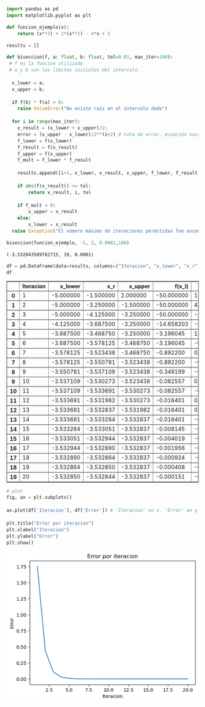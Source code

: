 ```python
import pandas as pd
import matplotlib.pyplot as plt
```


```python
def funcion_ejemplo(x):
    return (x**3) + 2*(x**2) - 4*x + 5
```


```python
results = []

```


```python
def biseccion(f, a: float, b: float, tol=0.01, max_iter=100):
 # f es la funcion utilizada
 # a y b son los límites iniciales del intervalo.

  x_lower = a;
  x_upper = b;

  if f(b) * f(a) > 0:
    raise ValueError("No existe raíz en el intervalo dado")

  for i in range(max_iter):
    x_result = (x_lower + x_upper)/2;
    error = (x_upper - x_lower)/2**(i+2) # Cota de error, ecuación sacada de internet y adaptada al algoritmo
    f_lower = f(x_lower)
    f_result = f(x_result)
    f_upper = f(x_upper)
    f_mult = f_lower * f_result

    results.append([i+1, x_lower, x_result, x_upper, f_lower, f_result, f_upper, f_mult, error])

    if abs(f(x_result)) <= tol:
        return x_result, i, tol

    if f_mult < 0:
        x_upper = x_result
    else:
        x_lower = x_result
  raise Exception("El número máximo de iteraciones permitidas fue excedido")


```


```python
biseccion(funcion_ejemplo, -5, 2, 0.0001,100)
```




    (-3.532843589782715, 19, 0.0001)




```python
df = pd.DataFrame(data=results, columns=["Iteracion", "x_lower", "x_r", "x_upper", "f(x_l)", "f(x_r)", "f(x_u)", "f(x_l)*f(x_r)", "Error"])
df
```




<div>
<style scoped>
    .dataframe tbody tr th:only-of-type {
        vertical-align: middle;
    }

    .dataframe tbody tr th {
        vertical-align: top;
    }

    .dataframe thead th {
        text-align: right;
    }
</style>
<table border="1" class="dataframe">
  <thead>
    <tr style="text-align: right;">
      <th></th>
      <th>Iteracion</th>
      <th>x_lower</th>
      <th>x_r</th>
      <th>x_upper</th>
      <th>f(x_l)</th>
      <th>f(x_r)</th>
      <th>f(x_u)</th>
      <th>f(x_l)*f(x_r)</th>
      <th>Error</th>
    </tr>
  </thead>
  <tbody>
    <tr>
      <th>0</th>
      <td>1</td>
      <td>-5.000000</td>
      <td>-1.500000</td>
      <td>2.000000</td>
      <td>-50.000000</td>
      <td>12.125000</td>
      <td>13.000000</td>
      <td>-6.062500e+02</td>
      <td>1.750000e+00</td>
    </tr>
    <tr>
      <th>1</th>
      <td>2</td>
      <td>-5.000000</td>
      <td>-3.250000</td>
      <td>-1.500000</td>
      <td>-50.000000</td>
      <td>4.796875</td>
      <td>12.125000</td>
      <td>-2.398438e+02</td>
      <td>4.375000e-01</td>
    </tr>
    <tr>
      <th>2</th>
      <td>3</td>
      <td>-5.000000</td>
      <td>-4.125000</td>
      <td>-3.250000</td>
      <td>-50.000000</td>
      <td>-14.658203</td>
      <td>4.796875</td>
      <td>7.329102e+02</td>
      <td>1.093750e-01</td>
    </tr>
    <tr>
      <th>3</th>
      <td>4</td>
      <td>-4.125000</td>
      <td>-3.687500</td>
      <td>-3.250000</td>
      <td>-14.658203</td>
      <td>-3.196045</td>
      <td>4.796875</td>
      <td>4.684828e+01</td>
      <td>2.734375e-02</td>
    </tr>
    <tr>
      <th>4</th>
      <td>5</td>
      <td>-3.687500</td>
      <td>-3.468750</td>
      <td>-3.250000</td>
      <td>-3.196045</td>
      <td>1.202667</td>
      <td>4.796875</td>
      <td>-3.843779e+00</td>
      <td>6.835938e-03</td>
    </tr>
    <tr>
      <th>5</th>
      <td>6</td>
      <td>-3.687500</td>
      <td>-3.578125</td>
      <td>-3.468750</td>
      <td>-3.196045</td>
      <td>-0.892200</td>
      <td>1.202667</td>
      <td>2.851513e+00</td>
      <td>1.708984e-03</td>
    </tr>
    <tr>
      <th>6</th>
      <td>7</td>
      <td>-3.578125</td>
      <td>-3.523438</td>
      <td>-3.468750</td>
      <td>-0.892200</td>
      <td>0.180865</td>
      <td>1.202667</td>
      <td>-1.613677e-01</td>
      <td>4.272461e-04</td>
    </tr>
    <tr>
      <th>7</th>
      <td>8</td>
      <td>-3.578125</td>
      <td>-3.550781</td>
      <td>-3.523438</td>
      <td>-0.892200</td>
      <td>-0.349199</td>
      <td>0.180865</td>
      <td>3.115552e-01</td>
      <td>1.068115e-04</td>
    </tr>
    <tr>
      <th>8</th>
      <td>9</td>
      <td>-3.550781</td>
      <td>-3.537109</td>
      <td>-3.523438</td>
      <td>-0.349199</td>
      <td>-0.082557</td>
      <td>0.180865</td>
      <td>2.882889e-02</td>
      <td>2.670288e-05</td>
    </tr>
    <tr>
      <th>9</th>
      <td>10</td>
      <td>-3.537109</td>
      <td>-3.530273</td>
      <td>-3.523438</td>
      <td>-0.082557</td>
      <td>0.049555</td>
      <td>0.180865</td>
      <td>-4.091144e-03</td>
      <td>6.675720e-06</td>
    </tr>
    <tr>
      <th>10</th>
      <td>11</td>
      <td>-3.537109</td>
      <td>-3.533691</td>
      <td>-3.530273</td>
      <td>-0.082557</td>
      <td>-0.016401</td>
      <td>0.049555</td>
      <td>1.353985e-03</td>
      <td>1.668930e-06</td>
    </tr>
    <tr>
      <th>11</th>
      <td>12</td>
      <td>-3.533691</td>
      <td>-3.531982</td>
      <td>-3.530273</td>
      <td>-0.016401</td>
      <td>0.016602</td>
      <td>0.049555</td>
      <td>-2.722891e-04</td>
      <td>4.172325e-07</td>
    </tr>
    <tr>
      <th>12</th>
      <td>13</td>
      <td>-3.533691</td>
      <td>-3.532837</td>
      <td>-3.531982</td>
      <td>-0.016401</td>
      <td>0.000107</td>
      <td>0.016602</td>
      <td>-1.758461e-06</td>
      <td>1.043081e-07</td>
    </tr>
    <tr>
      <th>13</th>
      <td>14</td>
      <td>-3.533691</td>
      <td>-3.533264</td>
      <td>-3.532837</td>
      <td>-0.016401</td>
      <td>-0.008145</td>
      <td>0.000107</td>
      <td>1.335841e-04</td>
      <td>2.607703e-08</td>
    </tr>
    <tr>
      <th>14</th>
      <td>15</td>
      <td>-3.533264</td>
      <td>-3.533051</td>
      <td>-3.532837</td>
      <td>-0.008145</td>
      <td>-0.004019</td>
      <td>0.000107</td>
      <td>3.273145e-05</td>
      <td>6.519258e-09</td>
    </tr>
    <tr>
      <th>15</th>
      <td>16</td>
      <td>-3.533051</td>
      <td>-3.532944</td>
      <td>-3.532837</td>
      <td>-0.004019</td>
      <td>-0.001956</td>
      <td>0.000107</td>
      <td>7.858529e-06</td>
      <td>1.629815e-09</td>
    </tr>
    <tr>
      <th>16</th>
      <td>17</td>
      <td>-3.532944</td>
      <td>-3.532890</td>
      <td>-3.532837</td>
      <td>-0.001956</td>
      <td>-0.000924</td>
      <td>0.000107</td>
      <td>1.807232e-06</td>
      <td>4.074536e-10</td>
    </tr>
    <tr>
      <th>17</th>
      <td>18</td>
      <td>-3.532890</td>
      <td>-3.532864</td>
      <td>-3.532837</td>
      <td>-0.000924</td>
      <td>-0.000408</td>
      <td>0.000107</td>
      <td>3.774759e-07</td>
      <td>1.018634e-10</td>
    </tr>
    <tr>
      <th>18</th>
      <td>19</td>
      <td>-3.532864</td>
      <td>-3.532850</td>
      <td>-3.532837</td>
      <td>-0.000408</td>
      <td>-0.000151</td>
      <td>0.000107</td>
      <td>6.152104e-08</td>
      <td>2.546585e-11</td>
    </tr>
    <tr>
      <th>19</th>
      <td>20</td>
      <td>-3.532850</td>
      <td>-3.532844</td>
      <td>-3.532837</td>
      <td>-0.000151</td>
      <td>-0.000022</td>
      <td>0.000107</td>
      <td>3.268204e-09</td>
      <td>6.366463e-12</td>
    </tr>
  </tbody>
</table>
</div>




```python
# plot
fig, ax = plt.subplots()

ax.plot(df['Iteracion'], df['Error']) # 'Iteracion' en x, 'Error' en y

plt.title("Error por iteracion")
plt.xlabel("Iteracion")
plt.ylabel("Error")
plt.show()
```


    
![png](output_6_0_3.png)
    



```python

```
